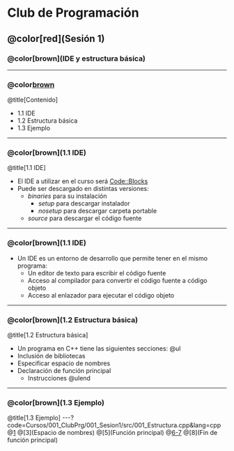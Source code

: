 # Club de Programación
## @color[red](Sesión 1)
### @color[brown](IDE y estructura básica)

---
### @color[brown](Contenido)
@title[Contenido]
- 1.1 IDE
- 1.2 Estructura básica
- 1.3 Ejemplo

---
### @color[brown](1.1 IDE)
@title[1.1 IDE]
- El IDE a utilizar en el curso será [Code::Blocks](http://www.codeblocks.org/)
- Puede ser descargado en distintas versiones:
    + *binaries* para su instalación
        * *setup* para descargar instalador
        * *nosetup* para descargar carpeta portable
    + *source* para descargar el código fuente

---
### @color[brown](1.1 IDE)
- Un IDE es un entorno de desarrollo que permite tener en el mismo programa:
    + Un editor de texto para escribir el código fuente
    + Acceso al compilador para convertir el código fuente a código objeto
    + Acceso al enlazador para ejecutar el código objeto

---
### @color[brown](1.2 Estructura básica)
@title[1.2 Estructura básica]
- Un programa en C++ tiene las siguientes secciones:
@ul
- Inclusión de bibliotecas
- Especificar espacio de nombres
- Declaración de función principal
    + Instrucciones
@ulend

---
### @color[brown](1.3 Ejemplo)
@title[1.3 Ejemplo]
---?code=Cursos/001_ClubPrg/001_Sesion1/src/001_Estructura.cpp&lang=cpp
@[1](Bibliotecas)
@[3](Espacio de nombres)
@[5](Función principal)
@[6-7](Instrucciones)
@[8](Fin de función principal)
